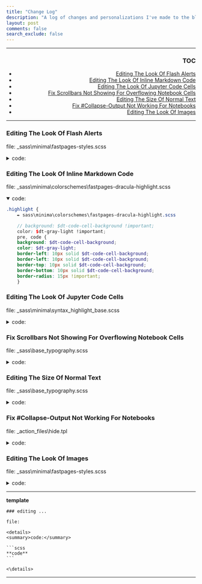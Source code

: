 ```yaml
---
title: "Change Log"
description: "A log of changes and personalizations I've made to the blog after incoporating the default fastpages Minima and Oriol's Mssively."
layout: post
comments: false
search_exclude: false
---
```


<!-- omit in toc -->
<!-- this will only work in .md, it wont render on the blog -->
<!-- ## <div align="center">--- Change Log ---</div> -->


<!-- omit in toc -->
<div align="right">

---

<!-- omit in toc -->
### TOC

- [Editing The Look Of Flash Alerts](#editing-the-look-of-flash-alerts)
- [Editing The Look Of Inline Markdown Code](#editing-the-look-of-inline-markdown-code)
- [Editing The Look Of Jupyter Code Cells](#editing-the-look-of-jupyter-code-cells)
- [Fix Scrollbars Not Showing For Overflowing Notebook Cells](#fix-scrollbars-not-showing-for-overflowing-notebook-cells)
- [Editing The Size Of Normal Text](#editing-the-size-of-normal-text)
- [Fix #Collapse-Output Not Working For Notebooks](#fix-collapse-output-not-working-for-notebooks)
- [Editing The Look Of Images](#editing-the-look-of-images)

</div>

---

### Editing The Look Of Flash Alerts
file: _sass\minima\fastpages-styles.scss

<details>
<summary>code:</summary> 

```scss
.flash {
position: relative;
padding: 10px 10px;
border-style: solid;
border-width: 4px;
border-radius: 10px;
}
```

</details>

### Editing The Look Of Inline Markdown Code

file: _sass\minima\colorschemes\fastpages-dracula-highlight.scss

<details open>
<summary>code:</summary>

```scss
.highlight {
    ✒ sass\minima\colorschemes\fastpages-dracula-highlight.scss

    // background: $dt-code-cell-background !important;
    color: $dt-gray-light !important;
    pre, code {
    background: $dt-code-cell-background;
    color: $dt-gray-light;
    border-left: 10px solid $dt-code-cell-background;
    border-left: 10px solid $dt-code-cell-background;
    border-top: 10px solid $dt-code-cell-background;
    border-bottom: 10px solid $dt-code-cell-background;
    border-radius: 15px !important;
    }
```

</details>

### Editing The Look Of Jupyter Code Cells

file: _sass\minima\syntax_highlight_base.scss

<details>
<summary>code:</summary> 

some code needed to be commented out due to style conflicts in other .scss files

```scss
// .input_area pre, .input_area div {
//     margin-bottom: 2rem !important;
//     margin-top: 1.5rem !important;
//     padding-bottom: 0 !important;
//     padding-top: 0 !important;
//     background: $dt-code-cell-background;
//     -webkit-font-smoothing: antialiased;
//     text-rendering: optimizeLegibility;
//     font-family: Menlo, Monaco, Consolas, "Lucida Console", Roboto, Ubuntu, monospace;
//     border-radius: 5px;
//     font-size: 100%;
//     font-weight: 350; // make code have slightly more weight than text
// }

.input_area pre {
    border-left: 10px solid $dt-code-cell-background;
    border-left: 10px solid $dt-code-cell-background;
    border-top: 10px solid $dt-code-cell-background;
    border-bottom: 10px solid $dt-code-cell-background;
    border-radius: 10px !important;
}
```

</details>

### Fix Scrollbars Not Showing For Overflowing Notebook Cells

file: _sass\base\_typography.scss

<details>
<summary>code:</summary>

```scss
.re {
    -webkit-overflow-scrolling: touch;
    font-family: _font(family-fixed);
    font-size: 0.9rem;
    margin: 0 0 _size(element-margin) 0;
    // this fixed the issue with scrollbars
    overflow: auto !important;

    code {
    display: block;
    line-height: 1.75;
    padding: 1rem 1.5rem;
    }
}
```

</details>

### Editing The Size Of Normal Text

file: _sass\base\_typography.scss

<details>
<summary>code:</summary>

```scss
body, input, select, textarea {
    // controls the font type of the blog text (unformatted markdowns)
    font-family: _font(family);
    font-weight: _font(weight);
    font-size: 1rem;
    line-height: 2.375;
}
```

</details>

### Fix #Collapse-Output Not Working For Notebooks

file: _action_files\hide.tpl

<details>
<summary>code:</summary> 

replace the pertinent block

<!-- {% raw %} & {% endraw %} disables tag processing -->
{% raw %}
```scss
{% block output_group -%}
{%- if cell.metadata.collapse_output -%}
    <details class="description">
    <summary class="btn btn-sm" data-open="Hide Output" data-close="Show Output"></summary>
        <p>{{ super() }}</p>
    </details>
{%- elif cell.metadata.hide_output -%}
{%- else -%}
    {{ super()  }}
{%- endif -%}
{% endblock output_group %}
```
{% endraw %}

</details>

### Editing The Look Of Images

file: _sass\minima\fastpages-styles.scss

<details>
<summary>code:</summary>

```scss
.post img {
    display: block;
    vertical-align: top;
    margin-left: auto;
    border: groove;
    margin-right: auto;
}
```

</details>

---
**template**

    ### editing ...

    file:

    <details>
    <summary>code:</summary>
    
    ```scss
    **code**
    ```

    <\details>
---




